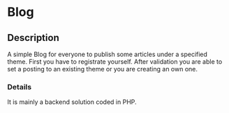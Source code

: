 # Blog

## Description
A simple Blog for everyone to publish some articles under a specified theme. First you have to registrate yourself.
After validation you are able to set a posting to an existing theme or you are creating an own one.

### Details
It is mainly a backend solution coded in PHP.
